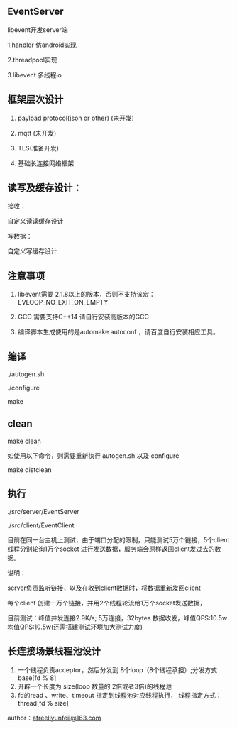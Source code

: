 
## EventServer
libevent开发server端

1.handler 仿android实现

2.threadpool实现

3.libevent 多线程io

## 框架层次设计
1. payload protocol(json or other) (未开发)

2. mqtt (未开发)

3. TLS(准备开发)

4. 基础长连接网络框架


## 读写及缓存设计：
接收：

自定义读读缓存设计

写数据：

自定义写缓存设计

## 注意事项
1. libevent需要 2.1.8以上的版本，否则不支持该宏：EVLOOP_NO_EXIT_ON_EMPTY

2. GCC 需要支持C++14 请自行安装高版本的GCC

3. 编译脚本生成使用的是automake autoconf ，请百度自行安装相应工具。
  
## 编译
./autogen.sh

./configure

make

## clean
make clean

如使用以下命令，则需要重新执行 autogen.sh 以及 configure

make distclean

## 执行
./src/server/EventServer

./src/client/EventClient

目前在同一台主机上测试，由于端口分配的限制，只能测试5万个链接，5个client线程分别轮询1万个socket 进行发送数据，服务端会原样返回client发过去的数据。

说明：

server负责监听链接，以及在收到client数据时，将数据重新发回client

每个client 创建一万个链接，并用2个线程轮流给1万个socket发送数据，

目前测试：峰值并发连接2.9K/s; 5万连接，32bytes 数据收发，峰值QPS:10.5w 均值QPS:10.5w(还需搭建测试环境加大测试力度)


## 长连接场景线程池设计

1. 一个线程负责acceptor，然后分发到 8个loop（8个线程承担）;分发方式 base[fd % 8] 
2. 开辟一个长度为 size(loop 数量的 2倍或者3倍)的线程池
3. fd的read 、write、timeout 指定到线程池对应线程执行， 线程指定方式：thread[fd % size]

author：afreeliyunfeil@163.com
